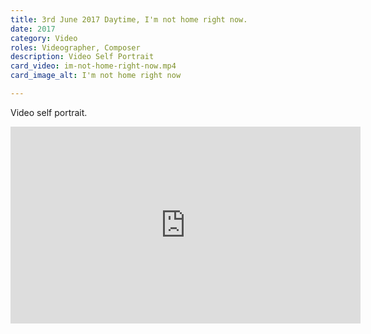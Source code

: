 ```yaml
---
title: 3rd June 2017 Daytime, I'm not home right now.
date: 2017
category: Video
roles: Videographer, Composer
description: Video Self Portrait
card_video: im-not-home-right-now.mp4
card_image_alt: I'm not home right now

---
```


Video self portrait.

<iframe width="560" height="315" src="https://www.youtube.com/embed/ckU2Z_Pyjl0?si=Gf-yYeace3caEZzH" title="YouTube video player" frameborder="0" allow="accelerometer; autoplay; clipboard-write; encrypted-media; gyroscope; picture-in-picture; web-share" referrerpolicy="strict-origin-when-cross-origin" allowfullscreen></iframe>